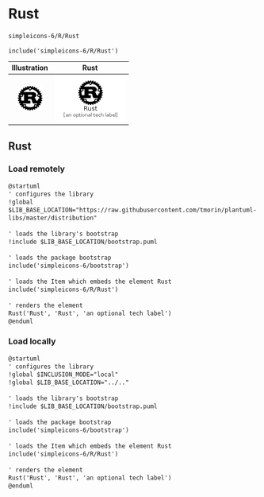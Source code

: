# Rust


```text
simpleicons-6/R/Rust
```

```text
include('simpleicons-6/R/Rust')
```



| Illustration | Rust |
| :---: | :---: |
| ![illustration for Illustration](../../simpleicons-6/R/Rust.png) | ![illustration for Rust](../../simpleicons-6/R/Rust.Local.png) |




## Rust

### Load remotely
```plantuml
@startuml
' configures the library
!global $LIB_BASE_LOCATION="https://raw.githubusercontent.com/tmorin/plantuml-libs/master/distribution"

' loads the library's bootstrap
!include $LIB_BASE_LOCATION/bootstrap.puml

' loads the package bootstrap
include('simpleicons-6/bootstrap')

' loads the Item which embeds the element Rust
include('simpleicons-6/R/Rust')

' renders the element
Rust('Rust', 'Rust', 'an optional tech label')
@enduml
```

### Load locally
```plantuml
@startuml
' configures the library
!global $INCLUSION_MODE="local"
!global $LIB_BASE_LOCATION="../.."

' loads the library's bootstrap
!include $LIB_BASE_LOCATION/bootstrap.puml

' loads the package bootstrap
include('simpleicons-6/bootstrap')

' loads the Item which embeds the element Rust
include('simpleicons-6/R/Rust')

' renders the element
Rust('Rust', 'Rust', 'an optional tech label')
@enduml
```

